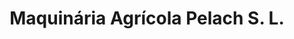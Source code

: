 ---
title: "Maquinária Agrícola Pelach S. L."
url: /vilobi-donyar/maquinaria-agricola-pelach-s-l/
shop: Autowerkstatt
---
